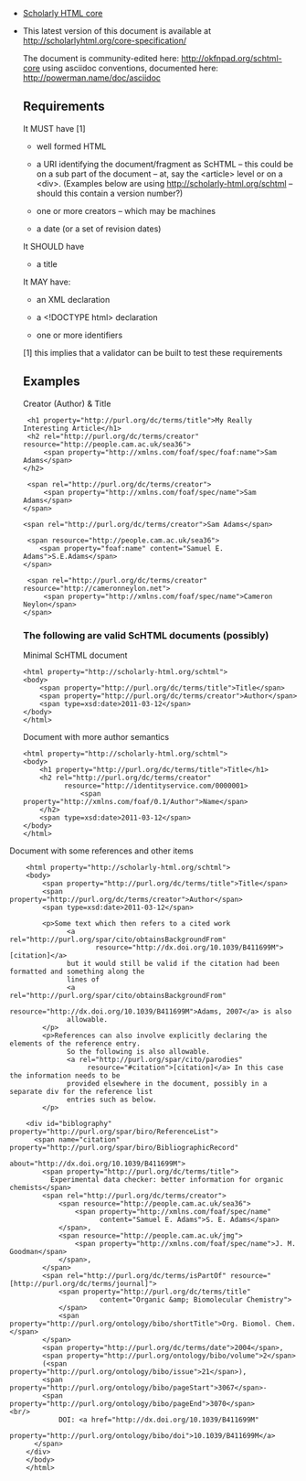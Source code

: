 -   [Scholarly HTML
    core](http://scholarlyhtml.org/2011/05/03/scholarly-html-core-3/)

<!-- -->

-   This latest version of this document is available at
    <http://scholarlyhtml.org/core-specification/>

    The document is community-edited here:
    <http://okfnpad.org/schtml-core> using asciidoc conventions,
    documented here: <http://powerman.name/doc/asciidoc>

    ## Requirements

    It MUST have [1]

    -   well formed HTML

    -   a URI identifying the document/fragment as ScHTML – this could
        be on a sub part of the document – at, say the \<article\> level
        or on a \<div\>. (Examples below are using
        <http://scholarly-html.org/schtml> – should this contain a
        version number?)

    -   one or more creators – which may be machines

    -   a date (or a set of revision dates)

    It SHOULD have

    -   a title

    It MAY have:

    -   an XML declaration

    -   a \<!DOCTYPE html\> declaration

    -   one or more identifiers

    [1] this implies that a validator can be built to test these
    requirements

    ## Examples

    Creator (Author) & Title

         <h1 property="http://purl.org/dc/terms/title">My Really Interesting Article</h1>
         <h2 rel="http://purl.org/dc/terms/creator" resource="http://people.cam.ac.uk/sea36">
             <span property="http://xmlns.com/foaf/spec/foaf:name">Sam Adams</span>
        </h2>

         <span rel="http://purl.org/dc/terms/creator">
             <span property="http://xmlns.com/foaf/spec/name">Sam Adams</span>
        </span>

        <span rel="http://purl.org/dc/terms/creator">Sam Adams</span>

         <span resource="http://people.cam.ac.uk/sea36">
            <span property="foaf:name" content="Samuel E. Adams">S.E.Adams</span>
        </span>

         <span rel="http://purl.org/dc/terms/creator" resource="http://cameronneylon.net">
             <span property="http://xmlns.com/foaf/spec/name">Cameron Neylon</span>
        </span>

    ### The following are valid ScHTML documents (possibly)

    Minimal ScHTML document

        <html property="http://scholarly-html.org/schtml">
        <body>
            <span property="http://purl.org/dc/terms/title">Title</span>
            <span property="http://purl.org/dc/terms/creator">Author</span>
            <span type=xsd:date>2011-03-12</span>
        </body>
        </html>

    Document with more author semantics

        <html property="http://scholarly-html.org/schtml">
        <body>
            <h1 property="http://purl.org/dc/terms/title">Title</h1>
            <h2 rel="http://purl.org/dc/terms/creator"
                  resource="http://identityservice.com/0000001>
                      <span property="http://xmlns.com/foaf/0.1/Author">Name</span>
            </h2>
            <span type=xsd:date>2011-03-12</span>
        </body>
        </html>

Document with some references and other items
 
        <html property="http://scholarly-html.org/schtml">
        <body>
            <span property="http://purl.org/dc/terms/title">Title</span>
            <span property="http://purl.org/dc/terms/creator">Author</span>
            <span type=xsd:date>2011-03-12</span>

            <p>Some text which then refers to a cited work
                  <a   rel="http://purl.org/spar/cito/obtainsBackgroundFrom"
                         resource="http://dx.doi.org/10.1039/B411699M">[citation]</a>
                  but it would still be valid if the citation had been formatted and something along the
                  lines of
                  <a   rel="http://purl.org/spar/cito/obtainsBackgroundFrom"
                         resource="http://dx.doi.org/10.1039/B411699M">Adams, 2007</a> is also
                  allowable.
            </p>
            <p>References can also involve explicitly declaring the elements of the reference entry.
                  So the following is also allowable.
                  <a rel="http://purl.org/spar/cito/parodies"
                       resource="#citation">[citation]</a> In this case the information needs to be
                  provided elsewhere in the document, possibly in a separate div for the reference list
                  entries such as below.
            </p>

        <div id="biblography" property="http://purl.org/spar/biro/ReferenceList">
          <span name="citation" property="http://purl.org/spar/biro/BibliographicRecord"
                                about="http://dx.doi.org/10.1039/B411699M">
            <span property="http://purl.org/dc/terms/title">
              Experimental data checker: better information for organic chemists</span>
            <span rel="http://purl.org/dc/terms/creator">
                <span resource="http://people.cam.ac.uk/sea36">
                    <span property="http://xmlns.com/foaf/spec/name"
                          content="Samuel E. Adams">S. E. Adams</span>
                </span>,
                <span resource="http://people.cam.ac.uk/jmg">
                    <span property="http://xmlns.com/foaf/spec/name">J. M. Goodman</span>
                </span>,
            </span>
            <span rel="http://purl.org/dc/terms/isPartOf" resource="[http://purl.org/dc/terms/journal]">
                <span property="http://purl.org/dc/terms/title"
                          content="Organic &amp; Biomolecular Chemistry">
                </span>
                <span property="http://purl.org/ontology/bibo/shortTitle">Org. Biomol. Chem.</span>
            </span>
            <span property="http://purl.org/dc/terms/date">2004</span>,
            <span property="http://purl.org/ontology/bibo/volume">2</span>
            (<span property="http://purl.org/ontology/bibo/issue">21</span>),
            <span property="http://purl.org/ontology/bibo/pageStart">3067</span>-
            <span property="http://purl.org/ontology/bibo/pageEnd">3070</span>            <br/>
                DOI: <a href="http://dx.doi.org/10.1039/B411699M"
                            property="http://purl.org/ontology/bibo/doi">10.1039/B411699M</a>
          </span>
        </div>
        </body>
        </html>

 
